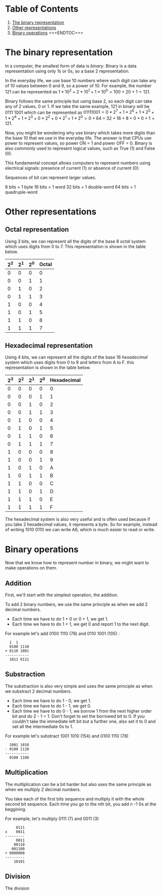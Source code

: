 # Table of Contents
1. [The binary representation](#the-binary-representation)
2. [Other representations](#other-representations)
3. [Binary operations](#binary-operations)
===ENDTOC===

# The binary representation

In a computer, the smallest form of data is *binary*. Binary is a data representation using only 1s or 0s, so a base 2 representation.

In the everyday life, we use base 10 numbers where each digit can take any of 10 values between 0 and 9, so a power of 10.
For example, the number 121 can be represented as $1*10^2 + 2*10^1 + 1*10^0 = 100 + 20 + 1 = 121$.

Binary follows the same principle but using base 2, so each digit can take any of 2 values, 0 or 1.
If we take the same example, 121 in binary will be 0111 1001 which can be represented as $0111 1001 = 0*2^7 + 1*2^6 + 1*2^5 + 1*2^4 + 1*2^3 + 0*2^2 + 0*2^1 + 1*2^0 = 0 + 64 + 32 + 16 + 8 + 0 + 0 + 1 = 121$.

Now, you might be wondering why use binary which takes more digits than the base 10 that we use in the everyday life. The answer is that CPUs use power to represent values, so power ON = 1 and power OFF = 0. Binary is also commonly used to represent logical values, such as True (1) and False (0).

This fundamental concept allows computers to represent numbers using electrical signals: presence of current (1) or absence of current (0).

Sequences of bit can represent larger values.

8 bits = 1 byte
16 bits = 1 word
32 bits = 1 double-word
64 bits = 1 quadruple-word

# Other representations

## Octal representation

Using 3 bits, we can represent all the digits of the base 8 *octal* system which uses digits from 0 to 7.
This representation is shown in the table below.

| $2^2$ | $2^1$ | $2^0$ |  Octal  |
|-------|-------|-------|---------|
|   0   |   0   |   0   |    0    |
|   0   |   0   |   1   |    1    |
|   0   |   1   |   0   |    2    |
|   0   |   1   |   1   |    3    |
|   1   |   0   |   0   |    4    |
|   1   |   0   |   1   |    5    |
|   1   |   1   |   0   |    6    |
|   1   |   1   |   1   |    7    |

## Hexadecimal representation

Using 4 bits, we can represent all the digits of the base 16 *hexadecimal* system which uses digits from 0 to 9 and letters from A to F.
this representation is shown in the table below.

| $2^3$ | $2^2$ | $2^1$ | $2^0$ | Hexadecimal |
| ----- | ----- | ----- | ----- | ----------- |
| 0     | 0     | 0     | 0     | 0           |
| 0     | 0     | 0     | 1     | 1           |
| 0     | 0     | 1     | 0     | 2           |
| 0     | 0     | 1     | 1     | 3           |
| 0     | 1     | 0     | 0     | 4           |
| 0     | 1     | 0     | 1     | 5           |
| 0     | 1     | 1     | 0     | 6           |
| 0     | 1     | 1     | 1     | 7           |
| 1     | 0     | 0     | 0     | 8           |
| 1     | 0     | 0     | 1     | 9           |
| 1     | 0     | 1     | 0     | A           |
| 1     | 0     | 1     | 1     | B           |
| 1     | 1     | 0     | 0     | C           |
| 1     | 1     | 0     | 1     | D           |
| 1     | 1     | 1     | 0     | E           |
| 1     | 1     | 1     | 1     | F           |

The hexadecimal system is also very useful and is often used because if you take 2 hexadecimal values, it represents a byte.
So for example, instead of writing 1010 0110 we can write A6, which is much easier to read or write.

# Binary operations

Now that we know how to represent number in binary, we might want to make operations on them.

## Addition

First, we'll start with the simplest operation, the addition.

To add 2 binary numbers, we use the same principle as when we add 2 decimal numbers.

- Each time we have to do 1 + 0 or 0 + 1, we get 1.
- Each time we have to do 1 + 1, we get 0 and report 1 to the next digit.

For example let's add 0100 1110 (78) and 0110 1001 (105) :

```
  1  1
  0100 1110
+ 0110 1001
-----------
  1011 0111
```

## Substraction

The substraction is also very simple and uses the same principle as when we substract 2 decimal numbers.

- Each time we have to do 1 - 0, we get 1.
- Each time we have to do 1 - 1, we get 0.
- Each time we have to do 0 - 1, we borrow 1 from the next higher order bit and do 2 - 1 = 1. Don't forget to set the borrowed bit to 0.
If you couldn't take the immediate left bit but a further one, also set it to 0 and set all the intermediate 0s to 1.

For example let's substract 1001 1010 (154) and 0100 1110 (78)

```
  1001 1010
- 0100 1110
-----------
  0100 1100
```

## Multiplication

The multiplication can be a bit harder but also uses the same principle as when we multiply 2 decimal numbers.

You take each of the first bits sequence and multiply it with the whole second bit sequence.
Each time you go to the nth bit, you add n -1 0s at the beggining.

For example, let's multiply 0111 (7) and 0011 (3)

```
     0111
x    0011
---------
     0011
    00110
   001100
+ 0000000
---------
    10101
```

## Division

The division